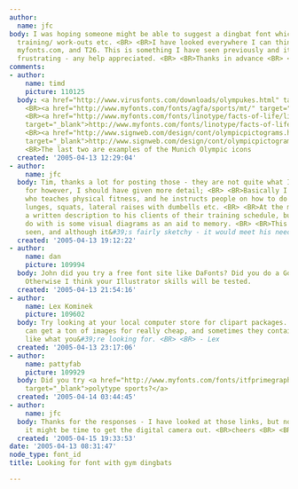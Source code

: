 ```yaml
---
author:
  name: jfc
body: I was hoping someone might be able to suggest a dingbat font which showed weight
  training/ work-outs etc. <BR> <BR>I have looked everywhere I can think of, including
  myfonts.com, and T26. This is something I have seen previously and it&#39;s very
  frustrating - any help appreciated. <BR> <BR>Thanks in advance <BR> <BR>J
comments:
- author:
    name: timd
    picture: 110125
  body: <a href="http://www.virusfonts.com/downloads/olympukes.html" target="_blank">http://www.virusfonts.com/downloads/olympukes.html</a>
    <BR><a href="http://www.myfonts.com/fonts/agfa/sports/mt/" target="_blank">http://www.myfonts.com/fonts/agfa/sports/mt/</a>
    <BR><a href="http://www.myfonts.com/fonts/linotype/facts-of-life/linotypefactsoflife-one/"
    target="_blank">http://www.myfonts.com/fonts/linotype/facts-of-life/linotypefactsoflife-one/</a>
    <BR><a href="http://www.signweb.com/design/cont/olympicpictograms.htmlhttp://www.piktogramm.com/no_sw/en_index.html"
    target="_blank">http://www.signweb.com/design/cont/olympicpictograms.htmlhttp://www.piktogramm.com/no_sw/en_index.html</a>
    <BR>The last two are examples of the Munich Olympic icons
  created: '2005-04-13 12:29:04'
- author:
    name: jfc
  body: Tim, thanks a lot for posting those - they are not quite what I&#39;m looking
    for however, I should have given more detail; <BR> <BR>Basically I have a client
    who teaches physical fitness, and he instructs people on how to do exercises IE;
    lunges, squats, lateral raises with dumbells etc. <BR> <BR>At the moment he gives
    a written description to his clients of their training schedule, but what he could
    do with is some visual diagrams as an aid to memory. <BR> <BR>This is a font I&#39;ve
    seen, and although it&#39;s fairly sketchy - it would meet his needs. <BR> <BR>J
  created: '2005-04-13 19:12:22'
- author:
    name: dan
    picture: 109994
  body: John did you try a free font site like DaFonts? Did you do a Google search?
    Otherwise I think your Illustrator skills will be tested.
  created: '2005-04-13 21:54:16'
- author:
    name: Lex Kominek
    picture: 109602
  body: Try looking at your local computer store for clipart packages. Sometimes you
    can get a ton of images for really cheap, and sometimes they contain obscure things
    like what you&#39;re looking for. <BR> <BR> - Lex
  created: '2005-04-13 23:17:06'
- author:
    name: pattyfab
    picture: 109929
  body: Did you try <a href="http://www.myfonts.com/fonts/itfprimegraphics/polytype-sports/"
    target="_blank">polytype sports?</a>
  created: '2005-04-14 03:44:45'
- author:
    name: jfc
  body: Thanks for the responses - I have looked at those links, but no luck. I think
    it might be time to get the digital camera out. <BR>cheers <BR> <BR>J
  created: '2005-04-15 19:33:53'
date: '2005-04-13 08:31:47'
node_type: font_id
title: Looking for font with gym dingbats

---
```

